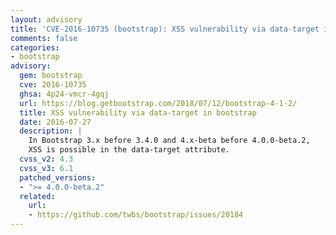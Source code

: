```yaml
---
layout: advisory
title: 'CVE-2016-10735 (bootstrap): XSS vulnerability via data-target in bootstrap'
comments: false
categories:
- bootstrap
advisory:
  gem: bootstrap
  cve: 2016-10735
  ghsa: 4p24-vmcr-4gqj
  url: https://blog.getbootstrap.com/2018/07/12/bootstrap-4-1-2/
  title: XSS vulnerability via data-target in bootstrap
  date: 2016-07-27
  description: |
    In Bootstrap 3.x before 3.4.0 and 4.x-beta before 4.0.0-beta.2,
    XSS is possible in the data-target attribute.
  cvss_v2: 4.3
  cvss_v3: 6.1
  patched_versions:
  - ">= 4.0.0-beta.2"
  related:
    url:
    - https://github.com/twbs/bootstrap/issues/20184
---
```

